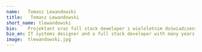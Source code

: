 ```yaml
---
name:   Tomasz Lewandowski
title:   Tomasz Lewandowski
short_name: tlewandowski
bio:    Projektant oraz full stack deweloper z wieloletnim doświadczeniem w tworzeniu i utrzymywaniu złożonych systemów informatycznych.
bio_en: IT systems designer and a full stack developer with many years of experience in creating and maintaining complex IT systems.
image:  tlewandowski.jpg
---
```

